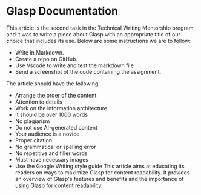 # Glasp Documentation

This article is the second task in the Technical Writing Mentorship program, and it was to write a piece about Glasp with an appropriate title of our choice that includes its use. Below are some instructions we are to follow:

* Write in Markdown.
* Create a repo on GitHub.
* Use Vscode to write and test the markdown file
* Send a screenshot of the code containing the assignment.

The article should have the following:

* Arrange the order of the content
* Attention to details
* Work on the information architecture
* It should be over 1000 words
* No plagiarism 
* Do not use AI-generated content
* Your audience is a novice
* Proper citation 
* No grammatical or spelling error 
* No repetitive and filler words 
* Must have necessary images 
* Use the Google Writing style guide
This article aims at educating its readers on ways to maximize Glasp for content readability. It provides an overview of Glasp's features and benefits and the importance of using Glasp for content readability.